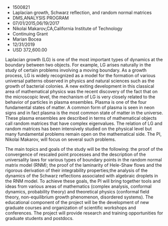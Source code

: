 
* 1500821
* Laplacian growth, Schwarz reflection, and random normal matrices
* DMS,ANALYSIS PROGRAM
* 07/01/2015,06/19/2017
* Nikolai Makarov,CA,California Institute of Technology
* Continuing Grant
* Marian Bocea
* 12/31/2019
* USD 372,600.00

Laplacian growth (LG) is one of the most important types of dynamics at the
boundary between two objects. For example, LG arises naturally in the study of
certain problems involving a moving boundary. As a growth process, LG is widely
recognized as a model for the formation of various universal patterns observed
in physics and natural sciences such as the growth of bacterial colonies. A new
exiting development in this classical area of mathematical physics was the
recent discovery of the fact that on the microscopic level, the mechanism of LG
is very closely related to the behavior of particles in plasma ensembles. Plasma
is one of the four fundamental states of matter. A common form of plasma is seen
in neon signs and in fact plasma is the most common state of matter in the
universe. These plasma ensembles are described in terms of mathematical objects
call random matrices that have complex eigenvalues. The relation of LG and
random matrices has been intensively studied on the physical level but many
fundamental problems remain open on the mathematical side. The PI, Nikolai
Makarov, will focus on several such problems.

The main topics and goals of the study will be the following: the proof of the
convergence of rescaled point processes and the description of the universality
laws for various types of boundary points in the random normal matrix model
(RNM); the proof of the laminarity of Hele-Shaw flows and the rigorous
derivation of their integrability properties;the analysis of the dynamics of the
Schwarz reflections associated with algebraic droplets in the RNM model. To
achieve these goals, the PI will bring together tools and ideas from various
areas of mathematics (complex analysis, conformal dynamics, probability theory)
and theoretical physics (conformal field theory, non-equilibrium growth
phenomenon, disordered systems). The educational component of the project will
be the development of new graduate courses and organization of scientific
workshops and conferences. The project will provide research and training
opportunities for graduate students and postdocs.
